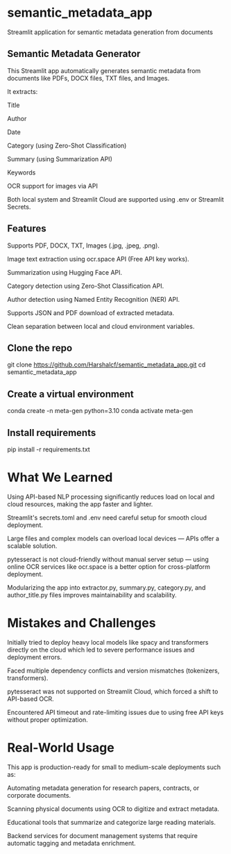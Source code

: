# semantic_metadata_app
Streamlit application for semantic metadata generation from documents

## Semantic Metadata Generator
This Streamlit app automatically generates semantic metadata from documents like PDFs, DOCX files, TXT files, and Images.

It extracts:

Title

Author

Date

Category (using Zero-Shot Classification)

Summary (using Summarization API)

Keywords

OCR support for images via API

Both local system and Streamlit Cloud are supported using .env or Streamlit Secrets.

## Features
Supports PDF, DOCX, TXT, Images (.jpg, .jpeg, .png).

Image text extraction using ocr.space API (Free API key works).

Summarization using Hugging Face API.

Category detection using Zero-Shot Classification API.

Author detection using Named Entity Recognition (NER) API.

Supports JSON and PDF download of extracted metadata.

Clean separation between local and cloud environment variables.

## Clone the repo
git clone https://github.com/Harshalcf/semantic_metadata_app.git
cd semantic_metadata_app

## Create a virtual environment
conda create -n meta-gen python=3.10
conda activate meta-gen

## Install requirements
pip install -r requirements.txt

# What We Learned
Using API-based NLP processing significantly reduces load on local and cloud resources, making the app faster and lighter.

Streamlit's secrets.toml and .env need careful setup for smooth cloud deployment.

Large files and complex models can overload local devices — APIs offer a scalable solution.

pytesseract is not cloud-friendly without manual server setup — using online OCR services like ocr.space is a better option for cross-platform deployment.

Modularizing the app into extractor.py, summary.py, category.py, and author_title.py files improves maintainability and scalability.

# Mistakes and Challenges
Initially tried to deploy heavy local models like spacy and transformers directly on the cloud which led to severe performance issues and deployment errors.

Faced multiple dependency conflicts and version mismatches (tokenizers, transformers).

pytesseract was not supported on Streamlit Cloud, which forced a shift to API-based OCR.

Encountered API timeout and rate-limiting issues due to using free API keys without proper optimization.

# Real-World Usage
This app is production-ready for small to medium-scale deployments such as:

Automating metadata generation for research papers, contracts, or corporate documents.

Scanning physical documents using OCR to digitize and extract metadata.

Educational tools that summarize and categorize large reading materials.

Backend services for document management systems that require automatic tagging and metadata enrichment.
